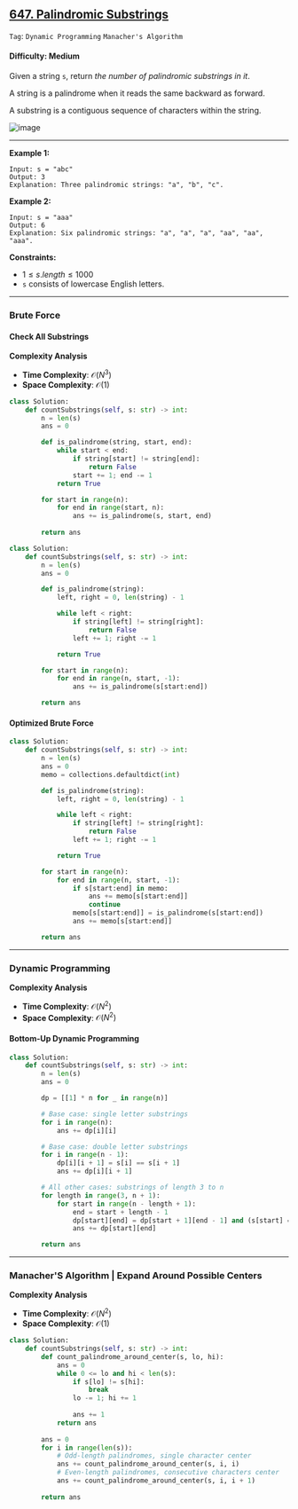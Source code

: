 ## [647. Palindromic Substrings](https://leetcode.com/problems/palindromic-substrings)

```Tag```: ```Dynamic Programming``` ```Manacher's Algorithm```

#### Difficulty: Medium

Given a string ```s```, return _the number of palindromic substrings in it_.

A string is a palindrome when it reads the same backward as forward.

A substring is a contiguous sequence of characters within the string.

![image](https://github.com/quananhle/Python/assets/35042430/80ad76d6-2c39-4082-bdc5-e62d2ccac511)

---

__Example 1:__
```
Input: s = "abc"
Output: 3
Explanation: Three palindromic strings: "a", "b", "c".
```

__Example 2:__
```
Input: s = "aaa"
Output: 6
Explanation: Six palindromic strings: "a", "a", "a", "aa", "aa", "aaa".
```

__Constraints:__

- $1 \le s.length \le 1000$
- ```s``` consists of lowercase English letters.

---

### Brute Force

#### Check All Substrings

__Complexity Analysis__

- __Time Complexity__: $\mathcal{O}(N^3)$
- __Space Complexity__: $\mathcal{O}(1)$

```Python
class Solution:
    def countSubstrings(self, s: str) -> int:
        n = len(s)
        ans = 0

        def is_palindrome(string, start, end):
            while start < end:
                if string[start] != string[end]:
                    return False
                start += 1; end -= 1
            return True

        for start in range(n):
            for end in range(start, n):
                ans += is_palindrome(s, start, end)
        
        return ans
```

```Python
class Solution:
    def countSubstrings(self, s: str) -> int:
        n = len(s)
        ans = 0

        def is_palindrome(string):
            left, right = 0, len(string) - 1

            while left < right:
                if string[left] != string[right]:
                    return False
                left += 1; right -= 1

            return True

        for start in range(n):
            for end in range(n, start, -1):
                ans += is_palindrome(s[start:end])

        return ans
```

#### Optimized Brute Force

```Python
class Solution:
    def countSubstrings(self, s: str) -> int:
        n = len(s)
        ans = 0
        memo = collections.defaultdict(int)

        def is_palindrome(string):
            left, right = 0, len(string) - 1

            while left < right:
                if string[left] != string[right]:
                    return False
                left += 1; right -= 1

            return True

        for start in range(n):
            for end in range(n, start, -1):
                if s[start:end] in memo:
                    ans += memo[s[start:end]]
                    continue
                memo[s[start:end]] = is_palindrome(s[start:end])
                ans += memo[s[start:end]]

        return ans
```

---

### Dynamic Programming

__Complexity Analysis__

- __Time Complexity__: $\mathcal{O}(N^2)$
- __Space Complexity__: $\mathcal{O}(N^2)$

#### Bottom-Up Dynamic Programming

```Python
class Solution:
    def countSubstrings(self, s: str) -> int:
        n = len(s)
        ans = 0

        dp = [[1] * n for _ in range(n)]

        # Base case: single letter substrings
        for i in range(n):
            ans += dp[i][i]

        # Base case: double letter substrings
        for i in range(n - 1):
            dp[i][i + 1] = s[i] == s[i + 1]
            ans += dp[i][i + 1]

        # All other cases: substrings of length 3 to n
        for length in range(3, n + 1):
            for start in range(n - length + 1):
                end = start + length - 1
                dp[start][end] = dp[start + 1][end - 1] and (s[start] == s[end])
                ans += dp[start][end]

        return ans
```

---

### Manacher'S Algorithm | Expand Around Possible Centers

__Complexity Analysis__

- __Time Complexity__: $\mathcal{O}(N^2)$
- __Space Complexity__: $\mathcal{O}(1)$

```Python
class Solution:
    def countSubstrings(self, s: str) -> int:
        def count_palindrome_around_center(s, lo, hi):
            ans = 0
            while 0 <= lo and hi < len(s):
                if s[lo] != s[hi]:
                    break
                lo -= 1; hi += 1
            
                ans += 1
            return ans
        
        ans = 0
        for i in range(len(s)):
            # Odd-length palindromes, single character center
            ans += count_palindrome_around_center(s, i, i)
            # Even-length palindromes, consecutive characters center
            ans += count_palindrome_around_center(s, i, i + 1)
        
        return ans
```

